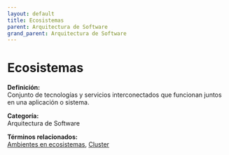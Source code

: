 ```yaml
---
layout: default
title: Ecosistemas
parent: Arquitectura de Software
grand_parent: Arquitectura de Software
---
```


# Ecosistemas

**Definición:**  
Conjunto de tecnologías y servicios interconectados que funcionan juntos en una aplicación o sistema.

**Categoría:**  
Arquitectura de Software  

  


**Términos relacionados:**  
[Ambientes en ecosistemas](https://maleniski.github.io/diccionario-angl-tec-mx/docs/arquitectura-de-software/ambientes-en-ecosistemas.html), [Cluster](https://maleniski.github.io/diccionario-angl-tec-mx/docs/arquitectura-de-software/cluster.html)
